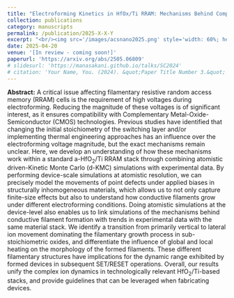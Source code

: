 ```yaml
---
title: "Electroforming Kinetics in HfOx/Ti RRAM: Mechanisms Behind Compositional and Thermal Engineering"
collection: publications
category: manuscripts
permalink: /publication/2025-X-X-Y
excerpt: "<br/><img src='/images/acsnano2025.png' style='width: 60%; height: auto;'>>"
date: 2025-04-20
venue: '[In review - coming soon!]'
paperurl: 'https://arxiv.org/abs/2505.06809'
# slidesurl: 'https://manasakani.github.io/talks/SC2024'
# citation: 'Your Name, You. (2024). &quot;Paper Title Number 3.&quot; <i>GitHub Journal of Bugs</i>. 1(3).'
---
```


**Abstract:** A critical issue affecting filamentary resistive random access memory (RRAM) cells is the requirement of high voltages during electroforming. Reducing the magnitude of these voltages is of significant interest, as it ensures compatibility with Complementary Metal-Oxide-Semiconductor (CMOS) technologies. Previous studies have identified that changing the initial stoichiometry of the switching layer and/or implementing thermal engineering approaches has an influence over the electroforming voltage magnitude, but the exact mechanisms remain unclear. Here, we develop an understanding of how these mechanisms work within a standard a-HfO<sub>2</sub>/Ti RRAM stack through combining atomistic driven-Kinetic Monte Carlo (d-KMC) simulations with experimental data. By performing device-scale simulations at atomistic resolution, we can precisely model the movements of point defects under applied biases in structurally inhomogeneous materials, which allows us to not only capture finite-size effects but also to understand how conductive filaments grow under different electroforming conditions. Doing atomistic simulations at the device-level also enables us to link simulations of the mechanisms behind conductive filament formation with trends in experimental data with the same material stack. We identify a transition from primarily vertical to lateral ion movement dominating the filamentary growth process in sub-stoichiometric oxides, and differentiate the influence of global and local heating on the morphology of the formed filaments. These different filamentary structures have implications for the dynamic range exhibited by formed devices in subsequent SET/RESET operations. Overall, our results unify the complex ion dynamics in technologically relevant HfO<sub>2</sub>/Ti-based stacks, and provide guidelines that can be leveraged when fabricating devices.

<!-- ![Coverage](https://manasakani.github.io/images/sccrossbar.png) -->
